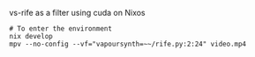 vs-rife as a filter using cuda on Nixos

```shell
# To enter the environment
nix develop
mpv --no-config --vf="vapoursynth=~~/rife.py:2:24" video.mp4 
```
